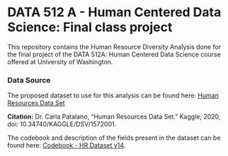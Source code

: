 # DATA 512 A - Human Centered Data Science: Final class project
This repository contains the Human Resource Diversity Analysis done for the final project of the DATA 512A: Human Centered Data Science course offered at University of Washington.

### Data Source
The proposed dataset to use for this analysis can be found here: [Human Resources Data Set](https://www.kaggle.com/rhuebner/human-resources-data-set) 

**Citation:** Dr. Carla Patalano, “Human Resources Data Set.” Kaggle, 2020, doi: 10.34740/KAGGLE/DSV/1572001.

The codebook and description of the fields present in the dataset can be found here: [Codebook - HR Dataset v14](https://rpubs.com/rhuebner/hr_codebook_v14).
